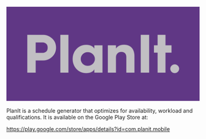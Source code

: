 ![AutoCloset](images/planitbanner.png)

PlanIt is a schedule generator that optimizes for availability, workload and qualifications. It is available on the Google Play Store at:

https://play.google.com/store/apps/details?id=com.planit.mobile
